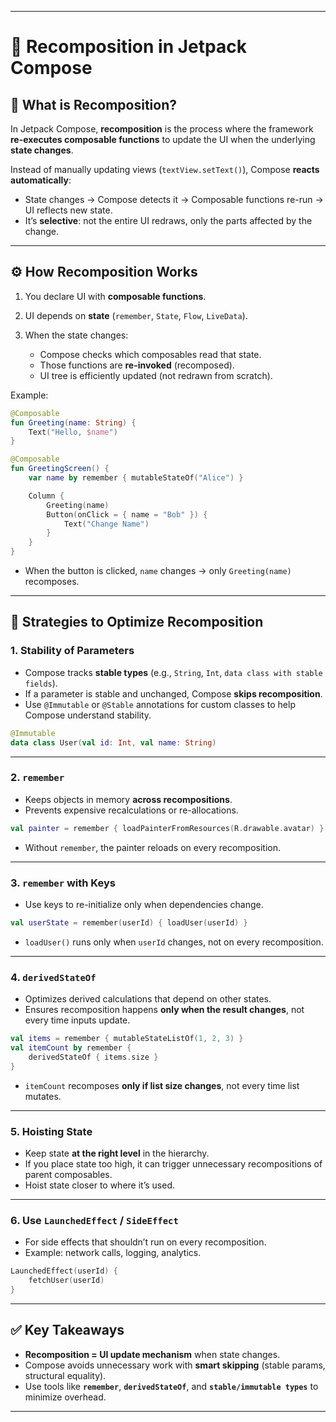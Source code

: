 
---

# 🔄 Recomposition in Jetpack Compose

## 📌 What is Recomposition?

In Jetpack Compose, **recomposition** is the process where the framework **re-executes composable functions** to update the UI when the underlying **state changes**.

Instead of manually updating views (`textView.setText()`), Compose **reacts automatically**:

* State changes → Compose detects it → Composable functions re-run → UI reflects new state.
* It’s **selective**: not the entire UI redraws, only the parts affected by the change.

---

## ⚙️ How Recomposition Works

1. You declare UI with **composable functions**.
2. UI depends on **state** (`remember`, `State`, `Flow`, `LiveData`).
3. When the state changes:

   * Compose checks which composables read that state.
   * Those functions are **re-invoked** (recomposed).
   * UI tree is efficiently updated (not redrawn from scratch).

Example:

```kotlin
@Composable
fun Greeting(name: String) {
    Text("Hello, $name")
}

@Composable
fun GreetingScreen() {
    var name by remember { mutableStateOf("Alice") }

    Column {
        Greeting(name)
        Button(onClick = { name = "Bob" }) {
            Text("Change Name")
        }
    }
}
```

* When the button is clicked, `name` changes → only `Greeting(name)` recomposes.

---

## 🚀 Strategies to Optimize Recomposition

### 1. **Stability of Parameters**

* Compose tracks **stable types** (e.g., `String`, `Int`, `data class with stable fields`).
* If a parameter is stable and unchanged, Compose **skips recomposition**.
* Use `@Immutable` or `@Stable` annotations for custom classes to help Compose understand stability.

```kotlin
@Immutable
data class User(val id: Int, val name: String)
```

---

### 2. **`remember`**

* Keeps objects in memory **across recompositions**.
* Prevents expensive recalculations or re-allocations.

```kotlin
val painter = remember { loadPainterFromResources(R.drawable.avatar) }
```

* Without `remember`, the painter reloads on every recomposition.

---

### 3. **`remember` with Keys**

* Use keys to re-initialize only when dependencies change.

```kotlin
val userState = remember(userId) { loadUser(userId) }
```

* `loadUser()` runs only when `userId` changes, not on every recomposition.

---

### 4. **`derivedStateOf`**

* Optimizes derived calculations that depend on other states.
* Ensures recomposition happens **only when the result changes**, not every time inputs update.

```kotlin
val items = remember { mutableStateListOf(1, 2, 3) }
val itemCount by remember {
    derivedStateOf { items.size }
}
```

* `itemCount` recomposes **only if list size changes**, not every time list mutates.

---

### 5. **Hoisting State**

* Keep state **at the right level** in the hierarchy.
* If you place state too high, it can trigger unnecessary recompositions of parent composables.
* Hoist state closer to where it’s used.

---

### 6. **Use `LaunchedEffect` / `SideEffect`**

* For side effects that shouldn’t run on every recomposition.
* Example: network calls, logging, analytics.

```kotlin
LaunchedEffect(userId) {
    fetchUser(userId)
}
```

---

## ✅ Key Takeaways

* **Recomposition = UI update mechanism** when state changes.
* Compose avoids unnecessary work with **smart skipping** (stable params, structural equality).
* Use tools like **`remember`**, **`derivedStateOf`**, and **`stable/immutable types`** to minimize overhead.

---
